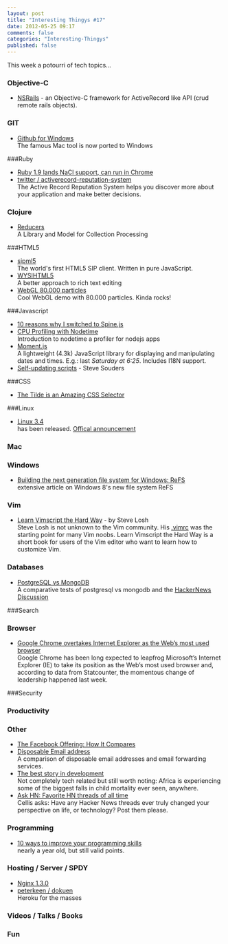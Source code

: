 ```yaml
---
layout: post
title: "Interesting Thingys #17"
date: 2012-05-25 09:17
comments: false
categories: "Interesting-Thingys"
published: false
---
```


This week a potourri of tech topics…
<!-- More -->

### Objective-C
- [NSRails](https://github.com/dingbat/nsrails) - an Objective-C framework for ActiveRecord like API (crud remote rails objects).


### GIT
- [Github for Windows](https://github.com/blog/1127-github-for-windows)  
  The famous Mac tool is now ported to Windows

###Ruby
- [Ruby 1.9 lands NaCl support, can run in Chrome ](http://svn.ruby-lang.org/cgi-bin/viewvc.cgi?revision=35672&view=revision)  
- [twitter / activerecord-reputation-system](https://github.com/twitter/activerecord-reputation-system)  
  The Active Record Reputation System helps you discover more about your application and make better decisions. 
  
### Clojure
- [Reducers](http://clojure.com/blog/2012/05/08/reducers-a-library-and-model-for-collection-processing.html)  
  A Library and Model for Collection Processing

###HTML5
- [sipml5](http://code.google.com/p/sipml5/)  
  The world's first HTML5 SIP client. Written in pure JavaScript.
- [WYSIHTML5](http://xing.github.com/wysihtml5/)  
  A better approach to rich text editing
- [WebGL 80.000 particles](http://minimal.be/lab/fluGL/)  
  Cool WebGL demo with 80.000 particles. Kinda rocks!

###Javascript
- [10 reasons why I switched to Spine.js](http://destroytoday.com/blog/reasons-for-spinejs/)
- [CPU Profiling with Nodetime](http://nodetime.com/blog/cpu-profiling-with-nodetime)  
  Introduction to nodetime a profiler for nodejs apps
- [Moment.js](http://momentjs.com/)  
  A lightweight (4.3k) JavaScript library for displaying and manipulating dates and times. E.g.: last _Saturday at 6:25_. Includes I18N support.
- [Self-updating scripts](http://www.stevesouders.com/blog/2012/05/22/self-updating-scripts/) - Steve Souders
  
  

###CSS
- [The Tilde is an Amazing CSS Selector](http://nicholsonws.com/archive/the-tilde-is-an-amazing-css-selector)  
  

###Linux
- [Linux 3.4](http://kernelnewbies.org/Linux_3.4)  
  has been released. [Offical announcement](https://lkml.org/lkml/2012/5/20/126)

### Mac

### Windows
- [Building the next generation file system for Windows: ReFS](http://blogs.msdn.com/b/b8/archive/2012/01/16/building-the-next-generation-file-system-for-windows-refs.aspx)  
  extensive article on Windows 8's new file system ReFS

### Vim
- [Learn Vimscript the Hard Way](http://learnvimscriptthehardway.stevelosh.com/) - by Steve Losh  
  Steve Losh is not unknown to the Vim community. His [.vimrc](https://bitbucket.org/sjl/dotfiles/src/7004f9ab85b4/vim) was the starting point for many Vim noobs. Learn Vimscript the Hard Way is a short book for users of the Vim editor who want to learn how to customize Vim. 
  

### Databases
- [PostgreSQL vs MongoDB](http://blog.pingoured.fr/index.php?post/2012/05/20/PostgreSQL-vs-MongoDB)  
  A comparative tests of postgresql vs mongodb and the [HackerNews Discussion](http://news.ycombinator.com/item?id=3998653)


###Search

### Browser
- [Google Chrome overtakes Internet Explorer as the Web’s most used browser](http://thenextweb.com/google/2012/05/21/google-chrome-overtakes-internet-explorer-as-the-webs-most-used-browser/?awesm=tnw.to_1EUZ)  
  Google Chrome has been long expected to leapfrog Microsoft’s Internet Explorer (IE) to take its position as the Web’s most used browser and, according to data from Statcounter, the momentous change of leadership happened last week.

###Security

### Productivity

### Other
- [The Facebook Offering: How It Compares](http://www.nytimes.com/interactive/2012/05/17/business/dealbook/how-the-facebook-offering-compares.html)  
- [Disposable Email address](http://pixelstech.net/article/index.php?id=1337448434)  
  A comparison of disposable email addresses and email forwarding services.
- [The best story in development](http://www.economist.com/node/21555571)  
  Not completely tech related but still worth noting: Africa is experiencing some of the biggest falls in child mortality ever seen, anywhere.
- [Ask HN: Favorite HN threads of all time](http://news.ycombinator.com/item?id=3996652)  
  Cellis asks: Have any Hacker News threads ever truly changed your perspective on life, or technology? Post them please.

### Programming
- [10 ways to improve your programming skills](http://www.antoarts.com/10-ways-to-improve-your-programming-skills/)  
  nearly a year old, but still valid points.

### Hosting / Server / SPDY
- [Nginx 1.3.0](http://nginx.org/en/CHANGES#1.3.0)
- [peterkeen / dokuen](https://github.com/peterkeen/dokuen)  
  Heroku for the masses

### Videos / Talks / Books

### Fun
